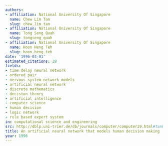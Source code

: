 ```yaml
---
authors:
- affiliation: National University Of Singapore
  name: Chew Lim Tan
  slug: chew_lim_tan
- affiliation: National University Of Singapore
  name: Tong Seng Quah
  slug: tongseng_quah
- affiliation: National University Of Singapore
  name: Hoon Heng Teh
  slug: hoon_heng_teh
date: '1996-03-01'
estimated_citations: 28
fields:
- time delay neural network
- ordered pair
- nervous system network models
- artificial neural network
- discrete mathematics
- decision theory
- artificial intelligence
- computer science
- human decision
- logic network
- rule based expert system
in: computational science and engineering
src: http://dblp.uni-trier.de/db/journals/computer/computer29.html#TanQT96
title: An artificial neural network that models human decision making
year: 1996
---
```

